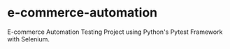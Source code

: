 # e-commerce-automation
E-commerce Automation Testing Project using Python's Pytest Framework with Selenium.

